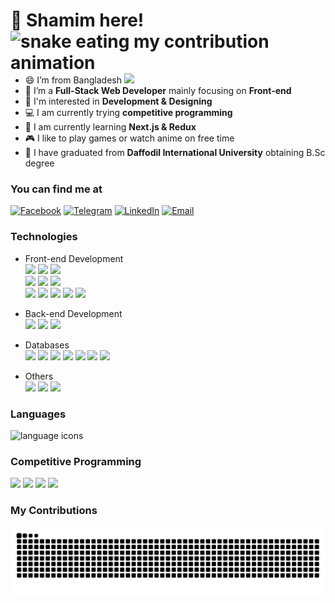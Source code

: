 # 👋 Shamim here! <div><picture><source media="(prefers-color-scheme: dark)" srcset="https://visitor-badge.laobi.icu/badge?page_id=aushamim.aushamim&left_color=%231f2936&right_color=%231f2936&left_text=~" /><source media="(prefers-color-scheme: light)" srcset="https://visitor-badge.laobi.icu/badge?page_id=aushamim.aushamim&left_color=%23f4f8ff&right_color=%231f2936&left_text=~" /><img align="right" src="https://visitor-badge.laobi.icu/badge?page_id=aushamim.aushamim&left_color=%23f4f8ff&right_color=%231f2936&left_text=~" alt="snake eating my contribution animation" /></picture></div>

- 😄 I’m from Bangladesh <img src="https://cdn3.emoji.gg/emojis/5307-peepobangladesh.gif" width="40"/>
- 🌱 I’m a **Full-Stack Web Developer** mainly focusing on **Front-end**
- 👀 I'm interested in **Development & Designing**
- 💻 I am currently trying **competitive programming**
- 🧠 I am currently learning **Next.js & Redux**
- 🎮 I like to play games or watch anime on free time
- 📖 I have graduated from **Daffodil International University** obtaining B.Sc degree
  <!-- - 🤓 Next I will try to learn Next.JS also getting a job -->

### You can find me at

[![Facebook](https://img.shields.io/badge/au.shamim0-0866ff?style=flat&logo=facebook&logoColor=white)](https://www.facebook.com/au.shamim0/)
[![Telegram](https://img.shields.io/badge/aushamim-1f2936?style=flat&logo=telegram&logoColor=white)](https://t.me/aushamim)
[![LinkedIn](https://img.shields.io/badge/aushamim-0a66c2?style=flat&logo=linkedin&logoColor=white)](https://www.linkedin.com/in/aushamim/)
[![Email](https://img.shields.io/badge/au.shamim0@gmail.com-ea4335?style=flat&logo=gmail&logoColor=white)](mailto:au.shamim0@gmail.com)

### Technologies

- Front-end Development  
  ![](https://img.shields.io/badge/HTML-e65127?style=flat&logo=html5&logoColor=white)
  ![](https://img.shields.io/badge/CSS-0c73b8?style=flat&logo=css3&logoColor=white)
  ![](https://img.shields.io/badge/JS-e7a328?style=flat&logo=javascript&logoColor=white)  
  ![](https://img.shields.io/badge/ReactJS-087ea4?style=flat&logo=react&logoColor=white)
  ![](https://img.shields.io/badge/NextJS-222d3d?style=flat&logo=next.js&logoColor=white)
  ![](https://img.shields.io/badge/Django-092d1f?style=flat&logo=django&logoColor=white)  
  ![](https://img.shields.io/badge/Bootstrap-7910f2?style=flat&logo=bootstrap&logoColor=white)
  ![](https://img.shields.io/badge/Tailwind-07b0ce?style=flat&logo=tailwindcss&logoColor=white)
  ![](https://img.shields.io/badge/DaisyUI-5a0ef8?style=flat&logo=daisyui&logoColor=white)
  ![](https://img.shields.io/badge/Material_UI-007dc5?style=flat&logo=mui&logoColor=white)
  ![](https://img.shields.io/badge/Ant_Design-0d6eff?style=flat&logo=antdesign&logoColor=white)

- Back-end Development  
  ![](https://img.shields.io/badge/NodeJS-3c823b?style=flat&logo=nodedotjs&logoColor=white)
  ![](https://img.shields.io/badge/Express-a60070?style=flat&logo=express&logoColor=white)
  ![](https://img.shields.io/badge/Django_Rest_Framework-a30000?style=flat&logo=django&logoColor=white)

- Databases  
  ![](https://img.shields.io/badge/MongoDB-47A248?style=flat&logo=mongodb&logoColor=white)
  ![](https://img.shields.io/badge/Firebase-ffa610?style=flat&logo=firebase&logoColor=white)
  ![](https://img.shields.io/badge/Supabase-3FCF8E?style=flat&logo=supabase&logoColor=white)
  ![](https://img.shields.io/badge/MySQL-4479a1?style=flat&logo=mysql&logoColor=white)
  ![](https://img.shields.io/badge/PostgreSQL-3b6693?style=flat&logo=postgresql&logoColor=white)
  ![](https://img.shields.io/badge/SQLite-134762?style=flat&logo=sqlite&logoColor=white)
  ![](https://img.shields.io/badge/MariaDB-003545?style=flat&logo=mariadb&logoColor=white)

- Others  
  ![](https://img.shields.io/badge/Netlify-4c4c4c?style=flat&logo=netlify&logoColor=white)
  ![](https://img.shields.io/badge/Vercel-292e3c?style=flat&logo=vercel&logoColor=white)
  ![](https://img.shields.io/badge/Heroku-430098?style=flat&logo=heroku&logoColor=white)

### Languages

<img src="https://skillicons.dev/icons?i=c,cpp,py,kotlin,java,js" height="30" alt="language icons"/>

### Competitive Programming

[![](https://img.shields.io/badge/CodeChef-5B4638?style=flat&logo=codechef&logoColor=white)](https://www.codechef.com/users/aushamim/)
[![](https://img.shields.io/badge/Codeforces-f7c945?style=flat&logo=codeforces&logoColor=white)](https://codeforces.com/profile/aushamim)
[![](https://img.shields.io/badge/LeetCode-FFA116?style=flat&logo=leetcode&logoColor=white)](https://leetcode.com/aushamim/)
[![](https://img.shields.io/badge/HackerRank-00EA64?style=flat&logo=hackerrank&logoColor=white)](https://www.hackerrank.com/aushamim)

### My Contributions

<picture>
  <source media="(prefers-color-scheme: dark)" srcset="https://raw.githubusercontent.com/aushamim/aushamim/output/github-contribution-grid-snake-dark.svg" />
  <source media="(prefers-color-scheme: light)" srcset="https://raw.githubusercontent.com/aushamim/aushamim/output/github-contribution-grid-snake.svg" />
  <img src="https://raw.githubusercontent.com/aushamim/aushamim/output/github-contribution-grid-snake.svg" alt="snake eating my contribution animation" />
</picture>

<!--
Stats. Will Implement someday
https://github.com/anmol098/waka-readme-stats
https://youtu.be/eHaXw8Bd_ms?t=723
-->
